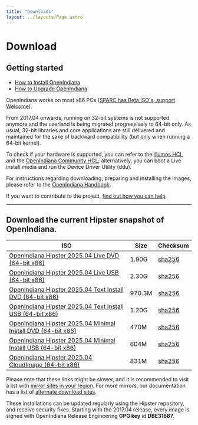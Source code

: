 ```yaml
---
title: "Downloads"
layout: ../layouts/Page.astro
---
```


# Download

## Getting started
- [How to Install OpenIndiana](//docs.openindiana.org/handbook/getting-started/#installing-openindiana)
- [How to Upgrade OpenIndiana](//docs.openindiana.org/handbook/getting-started/#image-package-system-ips)

OpenIndiana works on most x86 PCs ([SPARC has Beta ISO's, support Welcome](//dlc.openindiana.aurora-opencloud.org/SPARC/)).

From 2017.04 onwards, running on 32-bit systems is not supported anymore and the userland is being migrated progressively to 64-bit only. As usual, 32-bit libraries and core applications are still delivered and maintained for the sake of backward compatibility (but only when running a 64-bit kernel).

To check if your hardware is supported, you can refer to the [illumos HCL](//illumos.org/hcl/) and the [OpenIndiana Community HCL](//docs.openindiana.org/community-hcl/components/); 
alternatively, you can boot a Live install media and run the Device Driver Utility (ddu).

For instructions regarding downloading, preparing and installing the images, 
please refer to the [OpenIndiana Handbook](//docs.openindiana.org/handbook/getting-started/).

If you want to contribute to the project, [find out how you can help](/community#getting-involved).

<hr>

## Download the current Hipster snapshot of OpenIndiana.

| ISO                                                                                                                                         | Size    | Checksum                                                                                         |
|---------------------------------------------------------------------------------------------------------------------------------------------|---------|--------------------------------------------------------------------------------------------------|
| [OpenIndiana Hipster 2025.04 Live DVD (64-bit x86)](//dlc.openindiana.org/isos/hipster/20250402/OI-hipster-gui-20250402.iso)                | 	1.90G  | 	[sha256](//dlc.openindiana.org/isos/hipster/20250402/OI-hipster-gui-20250402.iso.sha256sum)     |
| [OpenIndiana Hipster 2025.04 Live USB (64-bit x86)](//dlc.openindiana.org/isos/hipster/20250402/OI-hipster-gui-20250402.usb)                | 	2.30G  | 	[sha256](//dlc.openindiana.org/isos/hipster/20250402/OI-hipster-gui-20250402.usb.sha256sum)     |
| [OpenIndiana Hipster 2025.04 Text Install DVD (64-bit x86)](//dlc.openindiana.org/isos/hipster/20250402/OI-hipster-text-20250402.iso)       | 	970.3M | 	[sha256](//dlc.openindiana.org/isos/hipster/20250402/OI-hipster-text-20250402.iso.sha256sum)    |
| [OpenIndiana Hipster 2025.04 Text Install USB (64-bit x86)](//dlc.openindiana.org/isos/hipster/20250402/OI-hipster-text-20250402.usb)       | 	1.20G  | 	[sha256](//dlc.openindiana.org/isos/hipster/20250402/OI-hipster-text-20250402.usb.sha256sum)    |
| [OpenIndiana Hipster 2025.04 Minimal Install DVD (64-bit x86)](//dlc.openindiana.org/isos/hipster/20250402/OI-hipster-minimal-20250402.iso) | 	470M   | 	[sha256](//dlc.openindiana.org/isos/hipster/20250402/OI-hipster-minimal-20250402.iso.sha256sum) |
| [OpenIndiana Hipster 2025.04 Minimal Install USB (64-bit x86)](//dlc.openindiana.org/isos/hipster/20250402/OI-hipster-minimal-20250402.usb) | 	604M   | 	[sha256](//dlc.openindiana.org/isos/hipster/20250402/OI-hipster-minimal-20250402.usb.sha256sum) |
| [OpenIndiana Hipster 2025.04 CloudImage (64-bit x86)](//dlc.openindiana.org/isos/hipster/20250402/OI-hipster-cloudimage.img.zstd)           | 831M    | [sha256](//dlc.openindiana.org/isos/hipster/20250402/OI-hipster-cloudimage.img.zstd.sha256sum)   |

Please note that these links might be slower, and it is recommended to visit a list with [mirror sites 
in your region](//dlc.openindiana.org/). For more mirrors, our documentation has a list of 
[alternate download sites](//docs.openindiana.org/handbook/openindiana-download-mirrors/).

These installations can be updated regularly using the Hipster repository, and receive security fixes. 
Starting with the 2017.04 release, every image is signed with 
OpenIndiana Release Engineering **GPG key** id **DBE31887**.
